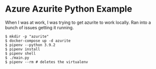 # Azure Azurite Python Example

When I was at work, I was trying to get azurite to work locally.
Ran into a bunch of issues getting it running.

```shell
$ mkdir -p "azurite"
$ docker-compose up -d azurite
$ pipenv --python 3.9.2
$ pipenv install
$ pipenv shell
$ ./main.py
$ pipenv --rm # deletes the virtualenv
```